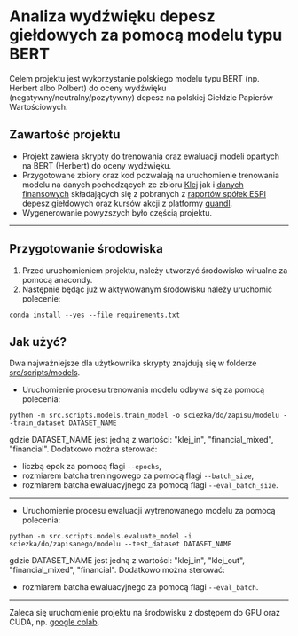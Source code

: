 # Analiza wydźwięku depesz giełdowych za pomocą modelu typu BERT

Celem projektu jest wykorzystanie polskiego modelu typu BERT (np. Herbert albo Polbert) do oceny wydźwięku (negatywny/neutralny/pozytywny) depesz na polskiej Giełdzie Papierów Wartościowych.

## Zawartość projektu
- Projekt zawiera skrypty do trenowania oraz ewaluacji modeli opartych na BERT (Herbert) do oceny wydźwięku.
- Przygotowane zbiory oraz kod pozwalają na uruchomienie trenowania modelu na danych pochodzących ze zbioru [Klej](https://klejbenchmark.com/tasks/#polemo2.0-in)
jak i [danych finansowych](data/annotated) składających się z pobranych z [raportów spółek ESPI](http://infostrefa.com/infostrefa/pl/raporty/espi/biezace,0,0,0,1) depesz giełdowych oraz kursów akcji z platformy [quandl](https://www.quandl.com/data/WSE-Warsaw-Stock-Exchange-GPW).
- Wygenerowanie powyższych było częścią projektu.
---
## Przygotowanie środowiska
1. Przed uruchomieniem projektu, należy utworzyć środowisko wirualne za pomocą anacondy.
2. Następnie będąc już w aktywowanym środowisku należy uruchomić polecenie:
```
conda install --yes --file requirements.txt
```

## Jak użyć?
Dwa najważniejsze dla użytkownika skrypty znajdują się w folderze [src/scripts/models](src/scripts/models/).

- Uruchomienie procesu trenowania modelu odbywa się za pomocą polecenia:
```
python -m src.scripts.models.train_model -o sciezka/do/zapisu/modelu --train_dataset DATASET_NAME
```

gdzie DATASET_NAME jest jedną z wartości: "klej_in", "financial_mixed", "financial".
Dodatkowo można sterować:
- liczbą epok za pomocą flagi ```--epochs```, 
- rozmiarem batcha treningowego za pomocą flagi ```--batch_size```, 
- rozmiarem batcha ewaluacyjnego za pomocą flagi ```--eval_batch_size```.  
---
- Uruchomienie procesu ewaluacji wytrenowanego modelu za pomocą polecenia:
```
python -m src.scripts.models.evaluate_model -i sciezka/do/zapisanego/modelu --test_dataset DATASET_NAME
```
gdzie DATASET_NAME jest jedną z wartości: "klej_in", "klej_out", "financial_mixed", "financial".
Dodatkowo można sterować:
- rozmiarem batcha ewaluacyjnego za pomocą flagi ```--eval_batch```.

---
Zaleca się uruchomienie projektu na środowisku z dostępem do GPU oraz CUDA, np. [google colab](https://colab.research.google.com/).
